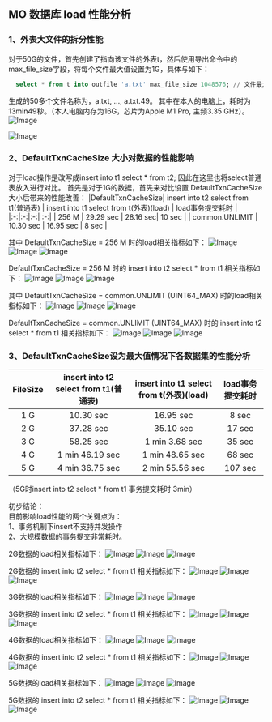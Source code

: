 ## MO 数据库 load 性能分析
### 1、外表大文件的拆分性能
对于50G的文件，首先创建了指向该文件的外表t，然后使用导出命令中的max_file_size字段，将每个文件最大值设置为1G，具体与如下：
```sql
  select * from t into outfile 'a.txt' max_file_size 1048576; // 文件最大值单位为KB
```
生成的50多个文件名称为，a.txt, ..., a.txt.49。 其中在本人的电脑上，耗时为13min49秒。（本人电脑内存为16G，芯片为Apple M1 Pro, 主频3.35 GHz）。
![Image](https://github.com/jianwan0214/docs/blob/main/design/performance/export.png)

![Image](https://github.com/jianwan0214/docs/blob/main/design/performance/file.png)

### 2、DefaultTxnCacheSize 大小对数据的性能影响
对于load操作是改写成insert into t1 select * from t2; 因此在这里也将select普通表放入进行对比。
首先是对于1G的数据，首先来对比设置 DefaultTxnCacheSize 大小后带来的性能改善：
|DefaultTxnCacheSize| insert into t2 select from t1(普通表) | insert into t1 select from t(外表)(load) | load事务提交耗时 |
|:-:|:-:|:-:| :-:|
| 256 M | 29.29 sec | 28.16 sec| 10 sec |
| common.UNLIMIT | 10.30 sec | 16.95 sec | 8 sec |

其中 DefaultTxnCacheSize = 256 M 时的load相关指标如下：
![Image](https://github.com/jianwan0214/docs/blob/main/design/performance/explain_load_1G.png)
![Image](https://github.com/jianwan0214/docs/blob/main/design/performance/load_mem.png)
![Image](https://github.com/jianwan0214/docs/blob/main/design/performance/load_mem_graph.png)

DefaultTxnCacheSize = 256 M 时的 insert into t2 select * from t1 相关指标如下：
![Image](https://github.com/jianwan0214/docs/blob/main/design/performance/explain_load_1G_fullMem.png)
![Image](https://github.com/jianwan0214/docs/blob/main/design/performance/insert_mem.png)
![Image](https://github.com/jianwan0214/docs/blob/main/design/performance/insert_mem_graph.png)


其中 DefaultTxnCacheSize = common.UNLIMIT (UINT64_MAX) 时的load相关指标如下：
![Image](https://github.com/jianwan0214/docs/blob/main/design/performance/explain_load_1G_fullMem.png)
![Image](https://github.com/jianwan0214/docs/blob/main/design/performance/load_mem_fullMem.png)
![Image](https://github.com/jianwan0214/docs/blob/main/design/performance/load_mem_graph_fullMem.png)

DefaultTxnCacheSize = common.UNLIMIT (UINT64_MAX) 时的 insert into t2 select * from t1 相关指标如下：
![Image](https://github.com/jianwan0214/docs/blob/main/design/performance/explain_insert_1G_fullMem.png)
![Image](https://github.com/jianwan0214/docs/blob/main/design/performance/insert_mem_fullMem.png)
![Image](https://github.com/jianwan0214/docs/blob/main/design/performance/insert_mem_graph_fullMem.png.png)

### 3、DefaultTxnCacheSize设为最大值情况下各数据集的性能分析
|FileSize| insert into t2 select from t1(普通表) | insert into t1 select from t(外表)(load) | load事务提交耗时 |
|:-:|:-:|:-:| :-:|
| 1 G | 10.30 sec | 16.95 sec | 8 sec |
| 2 G | 37.28 sec | 35.10 sec | 17 sec |
| 3 G | 58.25 sec | 1 min 3.68 sec | 35 sec |
| 4 G | 1 min 46.19 sec | 1 min 48.65 sec | 68 sec |
| 5 G | 4 min 36.75 sec | 2 min 55.56 sec | 107 sec |
（5G时insert into t2 select * from t1 事务提交耗时 3min）

初步结论：  
目前影响load性能的两个关键点为：  
1、事务机制下insert不支持并发操作  
2、大规模数据的事务提交非常耗时。  

2G数据的load相关指标如下：
![Image](https://github.com/jianwan0214/docs/blob/main/design/performance/explain_load_2G.png)
![Image](https://github.com/jianwan0214/docs/blob/main/design/performance/load_mem_2G.png)
![Image](https://github.com/jianwan0214/docs/blob/main/design/performance/load_mem_graph_2G.png.png)

2G数据的 insert into t2 select * from t1 相关指标如下：
![Image](https://github.com/jianwan0214/docs/blob/main/design/performance/explain_insert_2G.png)
![Image](https://github.com/jianwan0214/docs/blob/main/design/performance/insert_mem_2G.png)
![Image](https://github.com/jianwan0214/docs/blob/main/design/performance/insert_mem_graph_2G.png)

3G数据的load相关指标如下：
![Image](https://github.com/jianwan0214/docs/blob/main/design/performance/explain_load_3G.png)
![Image](https://github.com/jianwan0214/docs/blob/main/design/performance/load_mem_3G.png)
![Image](https://github.com/jianwan0214/docs/blob/main/design/performance/load_mem_graph_3G.png)

3G数据的 insert into t2 select * from t1 相关指标如下：
![Image](https://github.com/jianwan0214/docs/blob/main/design/performance/explain_insert_3G.png)
![Image](https://github.com/jianwan0214/docs/blob/main/design/performance/insert_mem_3G.png)
![Image](https://github.com/jianwan0214/docs/blob/main/design/performance/insert_mem_graph_3G.png)

4G数据的load相关指标如下：
![Image](https://github.com/jianwan0214/docs/blob/main/design/performance/explain_load_4G.png)
![Image](https://github.com/jianwan0214/docs/blob/main/design/performance/load_mem_4G.png)
![Image](https://github.com/jianwan0214/docs/blob/main/design/performance/load_mem_graph_4G.png)

4G数据的 insert into t2 select * from t1 相关指标如下：
![Image](https://github.com/jianwan0214/docs/blob/main/design/performance/explain_insert_4G.png)
![Image](https://github.com/jianwan0214/docs/blob/main/design/performance/insert_mem_4G.png)
![Image](https://github.com/jianwan0214/docs/blob/main/design/performance/insert_mem_graph_4G.png)

5G数据的load相关指标如下：
![Image](https://github.com/jianwan0214/docs/blob/main/design/performance/explain_load_5G.png)
![Image](https://github.com/jianwan0214/docs/blob/main/design/performance/load_mem_5G.png)
![Image](https://github.com/jianwan0214/docs/blob/main/design/performance/load_mem_graph_5G.png)

5G数据的 insert into t2 select * from t1 相关指标如下：
![Image](https://github.com/jianwan0214/docs/blob/main/design/performance/explain_insert_5G.png)
![Image](https://github.com/jianwan0214/docs/blob/main/design/performance/insert_mem_5G.png)
![Image](https://github.com/jianwan0214/docs/blob/main/design/performance/insert_mem_graph_5G.png)
